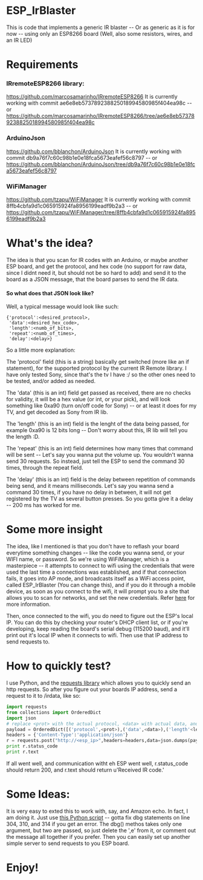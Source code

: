 # ESP_IrBlaster
This is code that implements a generic IR blaster -- Or as generic as it is for now -- using only an ESP8266 board (Well, also some resistors, wires, and an IR LED)

# Requirements
### IRremoteESP8266 library:
https://github.com/marcosamarinho/IRremoteESP8266 It is currently working with commit ae6e8eb573789238825018994580985f404ea98c -- or https://github.com/marcosamarinho/IRremoteESP8266/tree/ae6e8eb573789238825018994580985f404ea98c

### ArduinoJson
https://github.com/bblanchon/ArduinoJson It is currently working with commit db9a76f7c60c98b1e0e18fca5673eafef56c8797 -- or https://github.com/bblanchon/ArduinoJson/tree/db9a76f7c60c98b1e0e18fca5673eafef56c8797

### WiFiManager
https://github.com/tzapu/WiFiManager It is currently working with commit 8ffb4cbfa9d1c065915924fa8956199eadf9b2a3 -- or https://github.com/tzapu/WiFiManager/tree/8ffb4cbfa9d1c065915924fa8956199eadf9b2a3

# What's the idea?
The idea is that you scan for IR codes with an Arduino, or maybe another ESP board, and get the protocol, and hex code (no support for raw data, since I didnt need it, but should not be so hard to add) and send it to the board as a JSON message, that the board parses to send the IR data.

#### So what does that JSON look like?
Well, a typical message would look like such:
```
{'protocol':<desired_protocol>,
 'data':<desired_hex_code>,
 'length':<numb_of_bits>,
 'repeat':<numb_of_times>,
 'delay':<delay>}
```

So a little more explanation:

The 'protocol' field (this is a string) basically get switched (more like an if statement), for the supported protocol by the current IR Remote library. I have only tested Sony, since that's the tv I have :/ so the other ones need to be tested, and/or added as needed.

The 'data' (this is an int) field get passed as received, there are no checks for validity, it will be a hex value (or int, or your pick), and will look something like 0xa90 (turn on/off code for Sony) -- or at least it does for my TV, and get decoded as Sony from IR lib.

The 'length' (this is an int)  field is the lenght of the data being passed, for example 0xa90 is 12 bits long -- Don't worry about this, IR lib will tell you the length :D.

The 'repeat' (this is an int)  field determines how many times that command will be sent -- Let's say you wanna put the volume up. You wouldn't wanna send 30 requests. So instead, just tell the ESP to send the command 30 times, through the repeat field.

The 'delay' (this is an int)  field is the delay between repetition of commands being send, and it means milliseconds. Let's say you wanna send a command 30 times, if you have no delay in between, it will not get registered by the TV as several button presses. So you gotta give it a delay -- 200 ms has worked for me.

# Some more insight
The idea, like I mentioned is that you don't have to reflash your board everytime something changes -- like the code you wanna send, or your WIFI name, or password. So we're using WiFiManager, which is a masterpiece -- it attempts to connect to wifi using the credentials that were used the last time a connections was established, and if that connection fails, it goes into AP mode, and broadcasts itself as a WiFi access point, called ESP_IrBlaster (You can change this), and if you do it through a mobile device, as soon as you connect to the wifi, it will prompt you to a site that allows you to scan for networks, and set the new credentials. Refer [here](https://tzapu.com/esp8266-wifi-connection-manager-library-arduino-ide/ "tzapu blog") for more information.

Then, once connected to the wifi, you do need to figure out the ESP's local IP. You can do this by checking your router's DHCP client list, or if you're developing, keep reading the board's serial debug (115200 baud), and it'll print out it's local IP when it connects to wifi. Then use that IP address to send requests to.

# How to quickly test?
I use Python, and the [requests library](http://docs.python-requests.org/en/master/ "requests website") which allows you to quickly send an http requests.
So after you figure out your boards IP address, send a request to it to /irdata, like so:

```python
import requests
from collections import OrderedDict
import json
# replace <prot> with the actual protocol, <data> with actual data, and <length> with actual length
payload = OrderedDict([('protocol',<prot>),('data',<data>),('length'<length>),('repeat',1),('delay',50)])
headers = {'Content-Type':'application/json'}
r = requests.post("http://<esp_ip>",headers=headers,data=json.dumps(payload))
print r.status_code
print r.text
```

If all went well, and communication witht eh ESP went well, r.status_code should return 200, and r.text should return u'Received IR code.'

# Some Ideas:
It is very easy to exted this to work with, say, and Amazon echo. In fact, I am doing it. Just use [this Python script](https://github.com/makermusings/fauxmo "WeMo switch emulation") -- gotta fix dbg statements on line 304, 310, and 314 if you get an error. The dbg() methos takes only one argument, but two are passed, so just delete the ',e' from it, or comment out the message all together if you prefer. Then you can easily set up another simple server to send requests to you ESP board.

# Enjoy!
